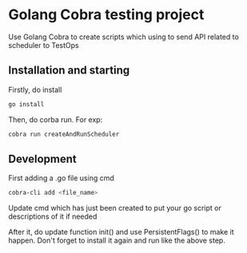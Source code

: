 # Golang Cobra testing project

Use Golang Cobra to create scripts which using to send API related to scheduler to TestOps

## Installation and starting

Firstly, do install
```bash
go install
```

Then, do corba run. For exp:

```bash
cobra run createAndRunScheduler
```

## Development

First adding a .go file using cmd

```bash
cobra-cli add <file_name>
```
Update cmd which has just been created to put your go script or descriptions of it if needed

After it, do update function init() and use PersistentFlags() to make it happen. Don't forget to install it again and run like the above step.
